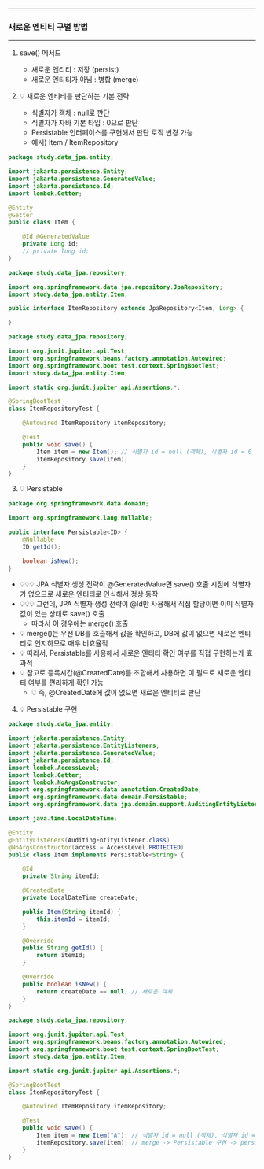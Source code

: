-----
### 새로운 엔티티 구별 방법
-----
1. save() 메서드
   - 새로운 엔티티 : 저장 (persist)
   - 새로운 엔티티가 아님 : 병합 (merge)

2. 💡 새로운 엔티티를 판단하는 기본 전략
   - 식별자가 객체 : null로 판단
   - 식별자가 자바 기본 타입 : 0으로 판단
   - Persistable 인터페이스를 구현해서 판단 로직 변경 가능
   - 예시) Item / ItemRepository
```java
package study.data_jpa.entity;

import jakarta.persistence.Entity;
import jakarta.persistence.GeneratedValue;
import jakarta.persistence.Id;
import lombok.Getter;

@Entity
@Getter
public class Item {

    @Id @GeneratedValue
    private Long id;
    // private long id;
}
```

```java
package study.data_jpa.repository;

import org.springframework.data.jpa.repository.JpaRepository;
import study.data_jpa.entity.Item;

public interface ItemRepository extends JpaRepository<Item, Long> {

}
```

```java
package study.data_jpa.repository;

import org.junit.jupiter.api.Test;
import org.springframework.beans.factory.annotation.Autowired;
import org.springframework.boot.test.context.SpringBootTest;
import study.data_jpa.entity.Item;

import static org.junit.jupiter.api.Assertions.*;

@SpringBootTest
class ItemRepositoryTest {

    @Autowired ItemRepository itemRepository;

    @Test
    public void save() {
        Item item = new Item(); // 식별자 id = null (객체), 식별자 id = 0 (기본 타입)
        itemRepository.save(item);
    }
}
```

3. 💡 Persistable
```java
package org.springframework.data.domain;

import org.springframework.lang.Nullable;

public interface Persistable<ID> {
    @Nullable
    ID getId();

    boolean isNew();
}
```
  - 💡💡💡 JPA 식별자 생성 전략이 @GeneratedValue면 save() 호출 시점에 식별자가 없으므로 새로운 엔티티로 인식해서 정상 동작
  - 💡💡💡 그런데, JPA 식별자 생성 전략이 @Id만 사용해서 직접 할당이면 이미 식별자 값이 있는 상태로 save() 호출
    + 따라서 이 경우에는 merge() 호출
  - 💡 merge()는 우선 DB를 호출해서 값을 확인하고, DB에 값이 없으면 새로운 엔티티로 인지하므로 매우 비효율적
  - 💡 따라서, Persistable를 사용해서 새로운 엔티티 확인 여부를 직접 구현하는게 효과적
  - 💡 참고로 등록시간(@CreatedDate)를 조합해서 사용하면 이 필드로 새로운 엔티티 여부를 편리하게 확인 가능
    + 💡 즉, @CreatedDate에 값이 없으면 새로운 엔티티로 판단

4. 💡 Persistable 구현
```java
package study.data_jpa.entity;

import jakarta.persistence.Entity;
import jakarta.persistence.EntityListeners;
import jakarta.persistence.GeneratedValue;
import jakarta.persistence.Id;
import lombok.AccessLevel;
import lombok.Getter;
import lombok.NoArgsConstructor;
import org.springframework.data.annotation.CreatedDate;
import org.springframework.data.domain.Persistable;
import org.springframework.data.jpa.domain.support.AuditingEntityListener;

import java.time.LocalDateTime;

@Entity
@EntityListeners(AuditingEntityListener.class)
@NoArgsConstructor(access = AccessLevel.PROTECTED)
public class Item implements Persistable<String> {

    @Id
    private String itemId;

    @CreatedDate
    private LocalDateTime createDate;

    public Item(String itemId) {
        this.itemId = itemId;
    }

    @Override
    public String getId() {
        return itemId;
    }

    @Override
    public boolean isNew() {
        return createDate == null; // 새로운 객체
    }
}
```
```java
package study.data_jpa.repository;

import org.junit.jupiter.api.Test;
import org.springframework.beans.factory.annotation.Autowired;
import org.springframework.boot.test.context.SpringBootTest;
import study.data_jpa.entity.Item;

import static org.junit.jupiter.api.Assertions.*;

@SpringBootTest
class ItemRepositoryTest {

    @Autowired ItemRepository itemRepository;

    @Test
    public void save() {
        Item item = new Item("A"); // 식별자 id = null (객체), 식별자 id = 0 (기본 타입)
        itemRepository.save(item); // merge -> Persistable 구현 -> persist
    }
}
```
